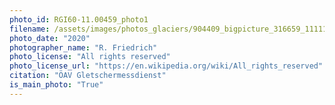 ```yaml
---
photo_id: RGI60-11.00459_photo1
filename: /assets/images/photos_glaciers/904409_bigpicture_316659_11111111.jpg
photo_date: "2020"
photographer_name: "R. Friedrich"
photo_license: "All rights reserved"
photo_license_url: "https://en.wikipedia.org/wiki/All_rights_reserved"
citation: "ÖAV Gletschermessdienst"
is_main_photo: "True"
---
```

